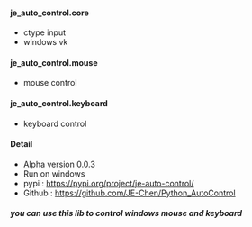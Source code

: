 #### je_auto_control.core

* ctype input
* windows vk

#### je_auto_control.mouse

* mouse control

#### je_auto_control.keyboard

*  keyboard control

#### Detail

* Alpha version 0.0.3
* Run on windows
* pypi : https://pypi.org/project/je-auto-control/
* Github : https://github.com/JE-Chen/Python_AutoControl

##### you can use this lib to control windows mouse and keyboard